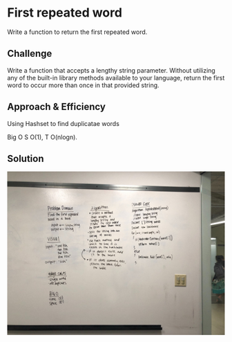 # First repeated word
Write a function to return the first repeated word.

## Challenge
Write a function that accepts a lengthy string parameter.
Without utilizing any of the built-in library methods available to your language, return the first word to occur more than once in that provided string.

## Approach & Efficiency
Using Hashset to find duplicatae words

Big O 
S O(1), 
T O(nlogn).


## Solution
![Whiteboard](https://github.com/rynnnaa/data-structures-and-algorithms/blob/master/assets/repeated_word.jpg)
